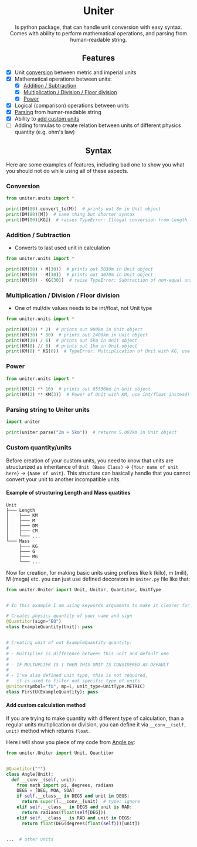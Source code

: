 <h1 align="center">Uniter</h1>

<p align="center">
Is python package, that can handle unit conversion with easy syntax.
Comes with ability to perform mathematical operations, and parsing 
from human-readable string.
</p>


<h2 align="center">Features</h2>

- [X] Unit [conversion](https://github.com/KrazyManJ/Uniter#conversion) between metric and imperial units
- [X] Mathematical operations between units:
  - [X] [Addition / Subtraction](https://github.com/KrazyManJ/Uniter#addition--subtraction)
  - [X] [Multiplication / Division / Floor division](https://github.com/KrazyManJ/Uniter#addition--subtraction)
  - [X] [Power](https://github.com/KrazyManJ/Uniter#addition--subtraction)
- [X] Logical (comparison) operations between units
- [X] [Parsing](https://github.com/KrazyManJ/Uniter#parsing-string-to-uniter-units) from humar-readable string
- [X] Ability to [add custom units](https://github.com/KrazyManJ/Uniter#custom-quantityunits)
- [ ] Adding formulas to create relation between units of different physics quantity (e.g. ohm's law)

<h2 align="center">Syntax</h2>

Here are some examples of features, including bad one to show you what you should
not do while using all of these aspects.

### Conversion

```py
from uniter.units import *

print(DM(80).convert_to(M))  # prints out 8m in Unit object
print(DM(80)[M])  # same thing but shorter syntax
print(DM(80)[KG])  # raises TypeError: Illegal conversion from Length to object 
```

### Addition / Subtraction

- Converts to last used unit in calculation

```py
from uniter.units import *

print(KM(50) + M(30))  # prints out 5030m in Unit object
print(KM(50) - M(30))  # prints out 4070m in Unit object
print(KM(50) - KG(30))  # raise TypeError: Subtraction of non-equal units (Length - Mass)
```

### Multiplication / Division / Floor division

- One of mul/div values needs to be int/float, not Unit type

```py
from uniter.units import *

print(KM(30) * 2)  # prints out 900km in Unit object
print(KM(30) * 80)  # prints out 2400km in Unit object
print(KM(30) / 6)  # prints out 5km in Unit object
print(KM(8) // 6)  # prints out 1km in Unit object
print(KM(8) * KG(6))  # TypeError: Multiplication of Unit with KG, use int/float instead!
```

### Power

```py
from uniter.units import *

print(KM(2) ** 16)  # prints out 65536km in Unit object
print(KM(2) ** KM(3))  # Power of Unit with KM, use int/float instead!
```

### Parsing string to Uniter units

```py
import uniter

print(uniter.parse("2m + 5km"))  # returns 5.002km in Unit object
```

### Custom quantity/units

Before creation of your custom units, you need to know that units are structurized
as inheritance of `Unit (Base Class)` -> `{Your name of unit here}` -> `{Name of unit}`.
This structure can basically handle that you cannot convert your unit to another incompatible
units.

#### Example of structuring Length and Mass quatities
```
Unit
├─── Length
│    ├─── KM
│    ├─── M
│    ├─── DM
│    ├─── CM
│    └─── ...
└─── Mass
     ├─── KG
     ├─── G
     ├─── MG
     └─── ...
```

Now for creation, for making basic units using prefixes like k (kilo), m (mili), M (mega) etc.
you can just use defined decorators in `Uniter.py` file like that:

```py
from uniter.Uniter import Unit, Unitor, Quantitor, UnitType


# In this example I am using keywords arguments to make it clearer for you

# Creates physics quantity of your name and sign
@Quantitor(sign="EQ")
class ExampleQuantity(Unit): pass


# Creating unit of out ExampleQuantity quantity:
#
# - Multiplier is difference between this unit and default one
#
# - IF MULTUPLIER IS 1 THEN THIS UNIT IS CONSIDERED AS DEFAULT
#
# - I've also defined unit type, this is not required, 
#   it is used to filter out specific type of units
@Unitor(symbol="fU", mp=1, unit_type=UnitType.METRIC)
class FirstU(ExampleQuantity): pass
```

#### Add custom calculation method

If you are trying to make quantity with different type of calculation,
than a regular units multiplication or division,
you can define it via `__conv__(self, unit)` method which returns `float`.

Here i will show you piece of my code from [Angle.py](uniter/units/Angle.py):

```python
from uniter.Uniter import Unit, Quantitor


@Quantitor("°")
class Angle(Unit):
  def __conv__(self, unit):
    from math import pi, degrees, radians
    DEGS = [DEG, MOA, SOA]
    if self.__class__ in DEGS and unit in DEGS:
      return super().__conv__(unit)  # type: ignore
    elif self.__class__ in DEGS and unit is RAD:
      return radians(float(self[DEG]))
    elif self.__class__ is RAD and unit in DEGS:
      return float(DEG(degrees(float(self)))[unit])


...  # other units
```